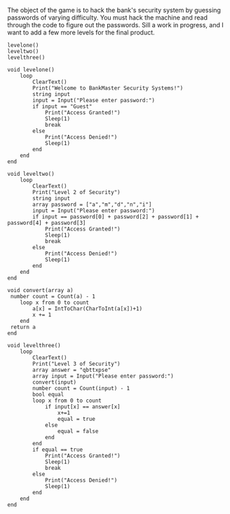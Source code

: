 <p>The object of the game is to hack the bank's security system by guessing passwords of varying difficulty. You must hack the machine and read through the code to figure out the passwords. Sill a work in progress, and I want to add a few more levels for the final product.</p>

```
levelone()
leveltwo()
levelthree()

void levelone()
	loop
		ClearText()
		Print("Welcome to BankMaster Security Systems!")
		string input
		input = Input("Please enter password:")
		if input == "Guest"
			Print("Access Granted!")
			Sleep(1)
			break
		else
			Print("Access Denied!")
			Sleep(1)
		end
	end
end

void leveltwo()
	loop
		ClearText()
		Print("Level 2 of Security")
		string input
		array password = ["a","m","d","n","i"]
		input = Input("Please enter password:")
		if input == password[0] + password[2] + password[1] + password[4] + password[3]
			Print("Access Granted!")
			Sleep(1)
			break
		else
			Print("Access Denied!")
			Sleep(1)
		end
	end
end

void convert(array a)
 number count = Count(a) - 1
	loop x from 0 to count
		a[x] = IntToChar(CharToInt(a[x])+1)
		x += 1
	end
 return a
end

void levelthree()
	loop
		ClearText()
		Print("Level 3 of Security")
		array answer = "qbttxpse"
		array input = Input("Please enter password:")
  		convert(input)
  		number count = Count(input) - 1
  		bool equal
  		loop x from 0 to count
			if input[x] == answer[x]
				x+=1
				equal = true
			else
				equal = false
			end
		end
		if equal == true
			Print("Access Granted!")
			Sleep(1)
			break
		else
			Print("Access Denied!")
			Sleep(1)
		end
	end
end
```